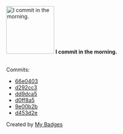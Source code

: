 <img src="https://my-badges.github.io/my-badges/morning-commits.png" alt="I commit in the morning." title="I commit in the morning." width="128">
<strong>I commit in the morning.</strong>
<br><br>

Commits:

- <a href="https://github.com/yeskunall/dotfiles/commit/66e0403a3403cd46a52029d16d5ba2754fcb41dd">66e0403</a>
- <a href="https://github.com/yeskunall/astro-umami/commit/d292cc3cafdc88222211a7bdd6a8a40b898ec255">d292cc3</a>
- <a href="https://github.com/yeskunall/dotfiles/commit/dd9dca5bc9a6e67bc167c13a096d5630be361c71">dd9dca5</a>
- <a href="https://github.com/yeskunall/dotfiles/commit/d0ff8a5b23df3df654f91d728401fa188e4b963e">d0ff8a5</a>
- <a href="https://github.com/yeskunall/dotfiles/commit/9e00b2be22e78fd13b70ea0d90b821beea6cea3a">9e00b2b</a>
- <a href="https://github.com/yeskunall/dotfiles/commit/d453d2e6dbb1d1bce0d9c9111d44b0b5b88dbae3">d453d2e</a>


Created by <a href="https://github.com/my-badges/my-badges">My Badges</a>